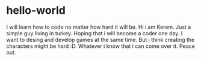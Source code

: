 # hello-world
I will learn how to code no matter how hard it will be.
Hi i am Kerem. Just a simple guy living in turkey. Hoping that i will become a coder one day. I want to desing and develop games at the same time. But i think creating the characters might be hard :D. Whatever i know that i can come over it. Peace out.
